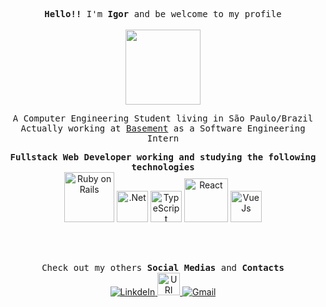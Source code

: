 <p align="center">
  <samp>
    <b>Hello!!</b> I'm <b>Igor</b> and be welcome to my profile</b>
  </samp>
  <br/><br/>
  <img src="https://media0.giphy.com/media/USV0ym3bVWQJJmNu3N/giphy.gif" width="120px">
</p>

<p align="center">
  <samp>
    A Computer Engineering Student living in São Paulo/Brazil
    <br>
    Actually working at <a href="https://www.basement.io/" target="_blank">Basement</a> as a Software Engineering  Intern
  </samp>
</p>

<p align="center">
  <samp>
    <b>Fullstack Web Developer working and studying the following technologies</b>
  </samp>
  <br/>
  <img title="Ruby on Rails" src="https://upload.wikimedia.org/wikipedia/commons/thumb/6/62/Ruby_On_Rails_Logo.svg/1200px-Ruby_On_Rails_Logo.svg.png" width="80"> 
  <img title=".Net" src="https://upload.wikimedia.org/wikipedia/commons/thumb/e/ee/.NET_Core_Logo.svg/1200px-.NET_Core_Logo.svg.png" width="50"> 
  <img title="TypeScript" src="https://upload.wikimedia.org/wikipedia/commons/thumb/4/4c/Typescript_logo_2020.svg/512px-Typescript_logo_2020.svg.png" width="50"> 
  <img title="React" src="https://upload.wikimedia.org/wikipedia/commons/thumb/a/a7/React-icon.svg/1024px-React-icon.svg.png" width="70"> 
  <img title="VueJs" src="https://upload.wikimedia.org/wikipedia/commons/thumb/9/95/Vue.js_Logo_2.svg/555px-Vue.js_Logo_2.svg.png" width="50"> 
</p>

<br><br>

<p align="center">
  <samp>
    Check out my others <b>Social Medias</b> and <b>Contacts</b>
  </samp>
  <br>
  <a href="https://www.linkedin.com/in/igor-cruz-8a902711a/" target="_blank">
    <img alt="LinkdeIn" src="https://img.icons8.com/material-outlined/30/000000/linkedin.png"/>
  </a>
  <a href="https://www.urionlinejudge.com.br/judge/pt/profile/144110" target="_blank">
    <img alt="URI" src="https://img.icons8.com/fluent/48/000000/trophy.png" width="36"/>
  </a>
  <a href="cruxstyle77@gmail.com" target="_blank">
    <img alt="Gmail" src="https://img.icons8.com/office/30/000000/gmail-login.png"/>
  </a>
</p>
